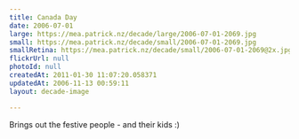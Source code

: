 ```yaml
---
title: Canada Day
date: 2006-07-01
large: https://mea.patrick.nz/decade/large/2006-07-01-2069.jpg
small: https://mea.patrick.nz/decade/small/2006-07-01-2069.jpg
smallRetina: https://mea.patrick.nz/decade/small/2006-07-01-2069@2x.jpg
flickrUrl: null
photoId: null
createdAt: 2011-01-30 11:07:20.058371
updatedAt: 2006-11-13 00:59:11
layout: decade-image

---
```

Brings out the festive people - and their kids :)
